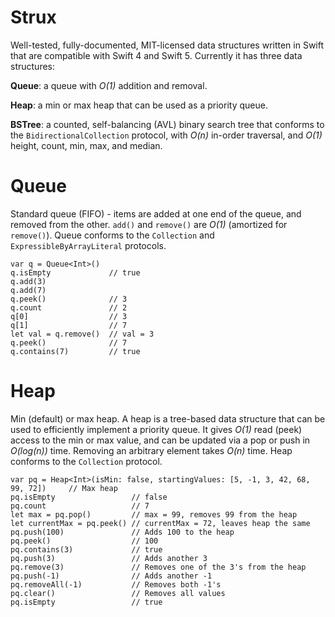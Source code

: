 # Strux

Well-tested, fully-documented, MIT-licensed data structures written in Swift that are compatible with Swift 4 and Swift 5. Currently it has three data structures:

**Queue**: a queue with *O(1)* addition and removal.

**Heap**: a min or max heap that can be used as a priority queue.

**BSTree**: a counted, self-balancing (AVL) binary search tree that conforms to the `BidirectionalCollection` protocol, with *O(n)* in-order traversal, and *O(1)* height, count, min, max, and median.

# Queue

Standard queue (FIFO) - items are added at one end of the queue, and removed from the other.
`add()` and `remove()` are *O(1)* (amortized for `remove()`). Queue conforms to the `Collection` and
`ExpressibleByArrayLiteral` protocols.

```
var q = Queue<Int>()
q.isEmpty             // true
q.add(3)
q.add(7)
q.peek()              // 3
q.count               // 2
q[0]                  // 3
q[1]                  // 7
let val = q.remove()  // val = 3
q.peek()              // 7
q.contains(7)         // true
```

# Heap

Min (default) or max heap. A heap is a tree-based data structure that can be used to efficiently implement a priority queue. It gives *O(1)* read (peek) access to the min or max value, and can be updated via a pop or push in *O(log(n))* time. Removing an arbitrary element takes *O(n)* time. Heap conforms to the `Collection` protocol.
```
var pq = Heap<Int>(isMin: false, startingValues: [5, -1, 3, 42, 68, 99, 72])     // Max heap
pq.isEmpty                 // false
pq.count                   // 7
let max = pq.pop()         // max = 99, removes 99 from the heap
let currentMax = pq.peek() // currentMax = 72, leaves heap the same
pq.push(100)               // Adds 100 to the heap
pq.peek()                  // 100
pq.contains(3)             // true
pq.push(3)                 // Adds another 3
pq.remove(3)               // Removes one of the 3's from the heap
pq.push(-1)                // Adds another -1
pq.removeAll(-1)           // Removes both -1's
pq.clear()                 // Removes all values
pq.isEmpty                 // true
```
